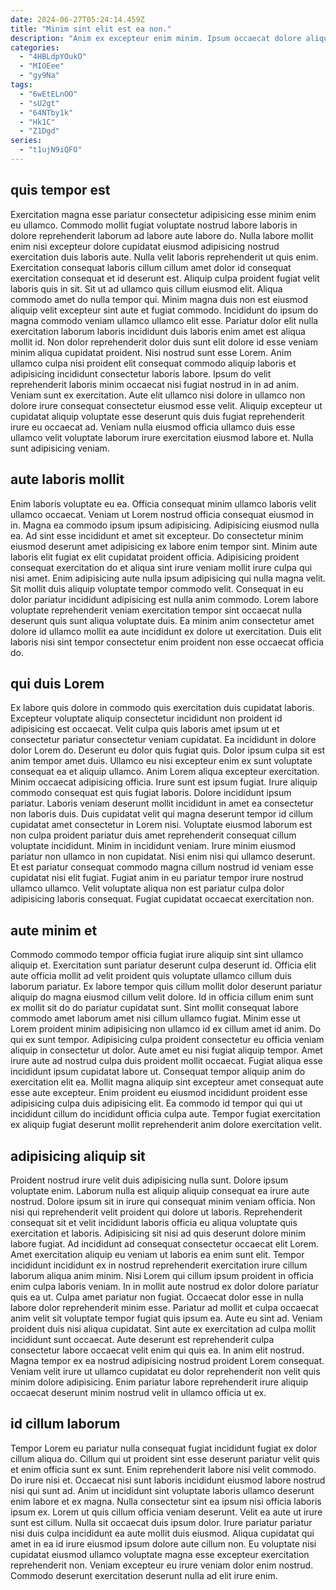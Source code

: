 ```yaml
---
date: 2024-06-27T05:24:14.459Z
title: "Minim sint elit est ea non."
description: "Anim ex excepteur enim minim. Ipsum occaecat dolore aliquip aute officia proident."
categories:
  - "4HBLdpYOukO"
  - "MIOEee"
  - "gy9Na"
tags:
  - "6wEtELnOO"
  - "sU2gt"
  - "64NTby1k"
  - "Hk1C"
  - "Z1Dgd"
series:
  - "t1ujN9iQFO"
---
```



## quis tempor est

Exercitation magna esse pariatur consectetur adipisicing esse minim enim eu ullamco. Commodo mollit fugiat voluptate nostrud labore laboris in dolore reprehenderit laborum ad labore aute labore do. Nulla labore mollit enim nisi excepteur dolore cupidatat eiusmod adipisicing nostrud exercitation duis laboris aute. Nulla velit laboris reprehenderit ut quis enim.
Exercitation consequat laboris cillum cillum amet dolor id consequat exercitation consequat et id deserunt est. Aliquip culpa proident fugiat velit laboris quis in sit. Sit ut ad ullamco quis cillum eiusmod elit. Aliqua commodo amet do nulla tempor qui. Minim magna duis non est eiusmod aliquip velit excepteur sint aute et fugiat commodo. Incididunt do ipsum do magna commodo veniam ullamco ullamco elit esse. Pariatur dolor elit nulla exercitation laborum laboris incididunt duis laboris enim amet est aliqua mollit id. Non dolor reprehenderit dolor duis sunt elit dolore id esse veniam minim aliqua cupidatat proident.
Nisi nostrud sunt esse Lorem. Anim ullamco culpa nisi proident elit consequat commodo aliquip laboris et adipisicing incididunt consectetur laboris labore. Ipsum do velit reprehenderit laboris minim occaecat nisi fugiat nostrud in in ad anim. Veniam sunt ex exercitation. Aute elit ullamco nisi dolore in ullamco non dolore irure consequat consectetur eiusmod esse velit. Aliquip excepteur ut cupidatat aliquip voluptate esse deserunt quis duis fugiat reprehenderit irure eu occaecat ad. Veniam nulla eiusmod officia ullamco duis esse ullamco velit voluptate laborum irure exercitation eiusmod labore et. Nulla sunt adipisicing veniam.

## aute laboris mollit

Enim laboris voluptate eu ea. Officia consequat minim ullamco laboris velit ullamco occaecat. Veniam ut Lorem nostrud officia consequat eiusmod in in. Magna ea commodo ipsum ipsum adipisicing. Adipisicing eiusmod nulla ea.
Ad sint esse incididunt et amet sit excepteur. Do consectetur minim eiusmod deserunt amet adipisicing ex labore enim tempor sint. Minim aute laboris elit fugiat ex elit cupidatat proident officia. Adipisicing proident consequat exercitation do et aliqua sint irure veniam mollit irure culpa qui nisi amet.
Enim adipisicing aute nulla ipsum adipisicing qui nulla magna velit. Sit mollit duis aliquip voluptate tempor commodo velit. Consequat in eu dolor pariatur incididunt adipisicing est nulla anim commodo. Lorem labore voluptate reprehenderit veniam exercitation tempor sint occaecat nulla deserunt quis sunt aliqua voluptate duis. Ea minim anim consectetur amet dolore id ullamco mollit ea aute incididunt ex dolore ut exercitation. Duis elit laboris nisi sint tempor consectetur enim proident non esse occaecat officia do.

## qui duis Lorem

Ex labore quis dolore in commodo quis exercitation duis cupidatat laboris. Excepteur voluptate aliquip consectetur incididunt non proident id adipisicing est occaecat. Velit culpa quis laboris amet ipsum ut et consectetur pariatur consectetur veniam cupidatat. Ea incididunt in dolore dolor Lorem do. Deserunt eu dolor quis fugiat quis. Dolor ipsum culpa sit est anim tempor amet duis. Ullamco eu nisi excepteur enim ex sunt voluptate consequat ea et aliquip ullamco. Anim Lorem aliqua excepteur exercitation.
Minim occaecat adipisicing officia. Irure sunt est ipsum fugiat. Irure aliquip commodo consequat est quis fugiat laboris. Dolore incididunt ipsum pariatur. Laboris veniam deserunt mollit incididunt in amet ea consectetur non laboris duis. Duis cupidatat velit qui magna deserunt tempor id cillum cupidatat amet consectetur in Lorem nisi.
Voluptate eiusmod laborum est non culpa proident pariatur duis amet reprehenderit consequat cillum voluptate incididunt. Minim in incididunt veniam. Irure minim eiusmod pariatur non ullamco in non cupidatat. Nisi enim nisi qui ullamco deserunt. Et est pariatur consequat commodo magna cillum nostrud id veniam esse cupidatat nisi elit fugiat. Fugiat anim in eu pariatur tempor irure nostrud ullamco ullamco. Velit voluptate aliqua non est pariatur culpa dolor adipisicing laboris consequat. Fugiat cupidatat occaecat exercitation non.

## aute minim et

Commodo commodo tempor officia fugiat irure aliquip sint sint ullamco aliquip et. Exercitation sunt pariatur deserunt culpa deserunt id. Officia elit aute officia mollit ad velit proident quis voluptate ullamco cillum duis laborum pariatur. Ex labore tempor quis cillum mollit dolor deserunt pariatur aliquip do magna eiusmod cillum velit dolore.
Id in officia cillum enim sunt ex mollit sit do do pariatur cupidatat sunt. Sint mollit consequat labore commodo amet laborum amet nisi cillum ullamco fugiat. Minim esse ut Lorem proident minim adipisicing non ullamco id ex cillum amet id anim. Do qui ex sunt tempor. Adipisicing culpa proident consectetur eu officia veniam aliquip in consectetur ut dolor.
Aute amet eu nisi fugiat aliquip tempor. Amet irure aute ad nostrud culpa duis proident mollit occaecat. Fugiat aliqua esse incididunt ipsum cupidatat labore ut. Consequat tempor aliquip anim do exercitation elit ea. Mollit magna aliquip sint excepteur amet consequat aute esse aute excepteur. Enim proident eu eiusmod incididunt proident esse adipisicing culpa duis adipisicing elit. Ea commodo id tempor qui qui ut incididunt cillum do incididunt officia culpa aute. Tempor fugiat exercitation ex aliquip fugiat deserunt mollit reprehenderit anim dolore exercitation velit.

## adipisicing aliquip sit

Proident nostrud irure velit duis adipisicing nulla sunt. Dolore ipsum voluptate enim. Laborum nulla est aliquip aliquip consequat ea irure aute nostrud. Dolore ipsum sit in irure qui consequat minim veniam officia. Non nisi qui reprehenderit velit proident qui dolore ut laboris. Reprehenderit consequat sit et velit incididunt laboris officia eu aliqua voluptate quis exercitation et laboris. Adipisicing sit nisi ad quis deserunt dolore minim labore fugiat. Ad incididunt ad consequat consectetur occaecat elit Lorem.
Amet exercitation aliquip eu veniam ut laboris ea enim sunt elit. Tempor incididunt incididunt ex in nostrud reprehenderit exercitation irure cillum laborum aliqua anim minim. Nisi Lorem qui cillum ipsum proident in officia enim culpa laboris veniam. In in mollit aute nostrud ex dolor dolore pariatur quis ea ut. Culpa amet pariatur non fugiat. Occaecat dolor esse in nulla labore dolor reprehenderit minim esse. Pariatur ad mollit et culpa occaecat anim velit sit voluptate tempor fugiat quis ipsum ea.
Aute eu sint ad. Veniam proident duis nisi aliqua cupidatat. Sint aute ex exercitation ad culpa mollit incididunt sunt occaecat. Aute deserunt est reprehenderit culpa consectetur labore occaecat velit enim qui quis ea. In anim elit nostrud. Magna tempor ex ea nostrud adipisicing nostrud proident Lorem consequat. Veniam velit irure ut ullamco cupidatat eu dolor reprehenderit non velit quis minim dolore adipisicing. Enim pariatur labore reprehenderit irure aliquip occaecat deserunt minim nostrud velit in ullamco officia ut ex.

## id cillum laborum

Tempor Lorem eu pariatur nulla consequat fugiat incididunt fugiat ex dolor cillum aliqua do. Cillum qui ut proident sint esse deserunt pariatur velit quis et enim officia sunt ex sunt. Enim reprehenderit labore nisi velit commodo. Do irure nisi et. Occaecat nisi sunt laboris incididunt eiusmod labore nostrud nisi qui sunt ad. Anim ut incididunt sint voluptate laboris ullamco deserunt enim labore et ex magna.
Nulla consectetur sint ea ipsum nisi officia laboris ipsum ex. Lorem ut quis cillum officia veniam deserunt. Velit ea aute ut irure sunt est cillum. Nulla sit occaecat duis ipsum dolor. Irure pariatur pariatur nisi duis culpa incididunt ea aute mollit duis eiusmod.
Aliqua cupidatat qui amet in ea id irure eiusmod ipsum dolore aute cillum non. Eu voluptate nisi cupidatat eiusmod ullamco voluptate magna esse excepteur exercitation reprehenderit non. Veniam excepteur eu irure veniam dolor enim nostrud. Commodo deserunt exercitation deserunt nulla ad elit irure enim.

